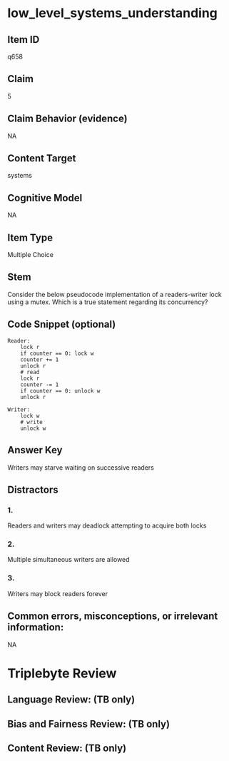 # low_level_systems_understanding

## Item ID
q658

## Claim
5

## Claim Behavior (evidence)
NA

## Content Target
systems

## Cognitive Model
NA

## Item Type
Multiple Choice

## Stem
Consider the below pseudocode implementation of a readers-writer lock using a mutex.  Which is a true statement regarding its concurrency?

## Code Snippet (optional)
```plain
Reader:
    lock r
    if counter == 0: lock w
    counter += 1
    unlock r
    # read
    lock r
    counter -= 1
    if counter == 0: unlock w
    unlock r

Writer:
    lock w
    # write
    unlock w
```

## Answer Key
Writers may starve waiting on successive readers

## Distractors

### 1.
Readers and writers may deadlock attempting to acquire both locks

### 2.
Multiple simultaneous writers are allowed

### 3.
Writers may block readers forever

## Common errors, misconceptions, or irrelevant information:
NA

# Triplebyte Review


## Language Review: (TB only)


## Bias and Fairness Review: (TB only)


## Content Review: (TB only)

